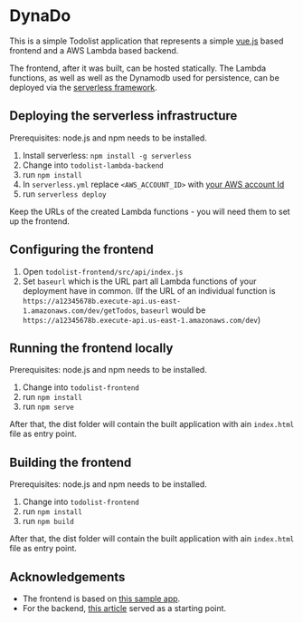 # DynaDo

This is a simple Todolist application that represents a simple [vue.js](https://vuejs.org/) based frontend and
a AWS Lambda based backend.

The frontend, after it was built, can be hosted statically.
The Lambda functions, as well as well as the Dynamodb used for persistence, can
be deployed via the [serverless framework](https://www.serverless.com/).

## Deploying the serverless infrastructure

Prerequisites: node.js and npm needs to be installed.

1. Install serverless: `npm install -g serverless`
2. Change into `todolist-lambda-backend`
3. run `npm install`
4. In `serverless.yml` replace `<AWS_ACCOUNT_ID>` with [your AWS account Id](https://docs.aws.amazon.com/IAM/latest/UserGuide/console_account-alias.html)
5. run `serverless deploy`

Keep the URLs of the created Lambda functions - you will need them to set up the frontend.

## Configuring the frontend

1. Open `todolist-frontend/src/api/index.js`
2. Set `baseurl` which is the URL part all Lambda functions of your deployment have in common.
   (If the URL of an individual function is `https://a12345678b.execute-api.us-east-1.amazonaws.com/dev/getTodos`, `baseurl` would be `https://a12345678b.execute-api.us-east-1.amazonaws.com/dev`)

## Running the frontend locally

Prerequisites: node.js and npm needs to be installed.

1. Change into `todolist-frontend`
2. run `npm install`
3. run `npm serve`

After that, the dist folder will contain the built application with ain `index.html` file as entry point.

## Building the frontend

Prerequisites: node.js and npm needs to be installed.

1. Change into `todolist-frontend`
2. run `npm install`
3. run `npm build`

After that, the dist folder will contain the built application with ain `index.html` file as entry point.

## Acknowledgements

- The frontend is based on [this sample app](https://github.com/Banderstadt/vue-todo-app).
- For the backend, [this article](https://medium.com/better-programming/store-fetch-from-dynamodb-with-aws-lambda-342d1785a5d0)
  served as a starting point.
